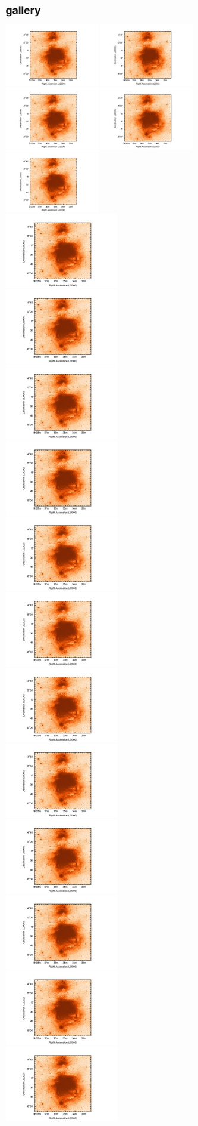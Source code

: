 # gallery


<a href="./recipes/plot-optical-image.ipynb"><img src="./recipes/plot-optical-image.jpg" width="250px"></a>
<a href="./recipes/plot-optical-image.ipynb"><img src="./recipes/plot-optical-image.jpg" width="250px"></a>
<a href="./recipes/plot-optical-image.ipynb"><img src="./recipes/plot-optical-image.jpg" width="250px"></a>
<a href="./recipes/plot-optical-image.ipynb"><img src="./recipes/plot-optical-image.jpg" width="250px"></a>
<a href="./recipes/plot-optical-image.ipynb"><img src="./recipes/plot-optical-image.jpg" width="250px"></a>
<a href="./recipes/plot-optical-image.ipynb"><img src="./recipes/plot-optical-image.jpg"></a>
<a href="./recipes/plot-optical-image.ipynb"><img src="./recipes/plot-optical-image.jpg"></a>
<a href="./recipes/plot-optical-image.ipynb"><img src="./recipes/plot-optical-image.jpg"></a>
<a href="./recipes/plot-optical-image.ipynb"><img src="./recipes/plot-optical-image.jpg"></a>
<a href="./recipes/plot-optical-image.ipynb"><img src="./recipes/plot-optical-image.jpg"></a>
<a href="./recipes/plot-optical-image.ipynb"><img src="./recipes/plot-optical-image.jpg"></a>
<a href="./recipes/plot-optical-image.ipynb"><img src="./recipes/plot-optical-image.jpg"></a>
<a href="./recipes/plot-optical-image.ipynb"><img src="./recipes/plot-optical-image.jpg"></a>
<a href="./recipes/plot-optical-image.ipynb"><img src="./recipes/plot-optical-image.jpg"></a>
<a href="./recipes/plot-optical-image.ipynb"><img src="./recipes/plot-optical-image.jpg"></a>
<a href="./recipes/plot-optical-image.ipynb"><img src="./recipes/plot-optical-image.jpg"></a>
<a href="./recipes/plot-optical-image.ipynb"><img src="./recipes/plot-optical-image.jpg"></a>
